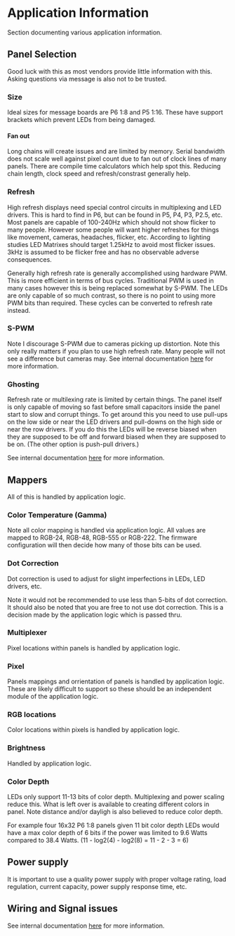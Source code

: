 # Application Information
Section documenting various application information.

## Panel Selection
Good luck with this as most vendors provide little information with this. Asking questions via message is also not to be trusted.

### Size
Ideal sizes for message boards are P6 1:8 and P5 1:16. These have support brackets which prevent LEDs from being damaged.

#### Fan out
Long chains will create issues and are limited by memory. Serial bandwidth does not scale well against pixel count due to fan out of clock lines of many panels. There are compile time calculators which help spot this. Reducing chain length, clock speed and refresh/constrast generally help.

### Refresh
High refresh displays need special control circuits in multiplexing and LED drivers. This is hard to find in P6, but can be found in P5, P4, P3, P2.5, etc. Most panels are capable of 100-240Hz which should not show flicker to many people. However some people will want higher refreshes for things like movement, cameras, headaches, flicker, etc. According to lighting studies LED Matrixes should target 1.25kHz to avoid most flicker issues. 3kHz is assumed to be flicker free and has no observable adverse consequences.

Generally high refresh rate is generally accomplished using hardware PWM. This is more efficient in terms of bus cycles. Traditional PWM is used in many cases however this is being replaced somewhat by S-PWM. The LEDs are only capable of so much contrast, so there is no point to using more PWM bits than required. These cycles can be converted to refresh rate instead.

### S-PWM
Note I discourage S-PWM due to cameras picking up distortion. Note this only really matters if you plan to use high refresh rate. Many people will not see a difference but cameras may. See internal documentation [here](https://github.com/daveythacher/LED_Matrix_RP2040/blob/main/LED_Matrix/Applications.md) for more information.

### Ghosting
Refresh rate or multilexing rate is limited by certain things. The panel itself is only capable of moving so fast before small capacitors inside the panel start to slow and corrupt things. To get around this you need to use pull-ups on the low side or near the LED drivers and pull-downs on the high side or near the row drivers. If you do this the LEDs will be reverse biased when they are supposed to be off and forward biased when they are supposed to be on. (The other option is push-pull drivers.)

See internal documentation [here](https://github.com/daveythacher/LED_Matrix_RP2040/blob/main/LED_Matrix/Applications.md) for more information.

## Mappers
All of this is handled by application logic.

### Color Temperature (Gamma)
Note all color mapping is handled via application logic. All values are mapped to RGB-24, RGB-48, RGB-555 or RGB-222. The firmware configuration will then decide how many of those bits can be used.

### Dot Correction
Dot correction is used to adjust for slight imperfections in LEDs, LED drivers, etc.

Note it would not be recommended to use less than 5-bits of dot correction. It should also be noted that you are free to not use dot correction. This is a decision made by the application logic which is passed thru.

### Multiplexer
Pixel locations within panels is handled by application logic.

### Pixel
Panels mappings and orrientation of panels is handled by application logic. These are likely difficult to support so these should be an independent module of the application logic.

### RGB locations
Color locations within pixels is handled by application logic.

### Brightness
Handled by application logic.

### Color Depth
LEDs only support 11-13 bits of color depth. Multiplexing and power scaling reduce this. What is left over is available to creating different colors in panel. Note distance and/or dayligh is also believed to reduce color depth.

For example four 16x32 P6 1:8 panels given 11 bit color depth LEDs would have a max color depth of 6 bits if the power was limited to 9.6 Watts compared to 38.4 Watts. (11 - log2(4) - log2(8) = 11 - 2 - 3 = 6)

## Power supply
It is important to use a quality power supply with proper voltage rating, load regulation, current capacity, power supply response time, etc.

## Wiring and Signal issues
See internal documentation [here](https://github.com/daveythacher/LED_Matrix_RP2040/blob/main/LED_Matrix/Applications.md) for more information.
